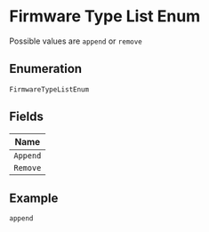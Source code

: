 
# Firmware Type List Enum

Possible values are `append` or `remove`

## Enumeration

`FirmwareTypeListEnum`

## Fields

| Name |
|  --- |
| `Append` |
| `Remove` |

## Example

```
append
```

